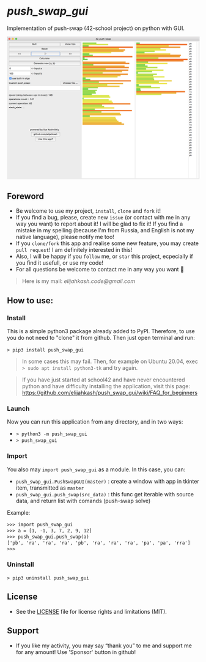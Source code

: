 # *push_swap_gui*

Implementation of push-swap (42-school project) on python with GUI.

![](.github/app_preview.png)

## Foreword

- Be welcome to use my project, `install`, `clone` and `fork` it!
- If you find a bug, please, create new `issue` (or contact with me in any way you want) to report about it! I will be glad to fix it! If you find a mistake in my spelling (because I'm from Russia, and English is not my native language), please notify me too!
- If you `clone/fork` this app and realise some new feature, you may create `pull request`! I am definitely interested in this!
- Also, I will be happy if you `follow` me, or `star` this project, ecpecially if you find it usefull, or use my code!
- For all questions be welcome to contact me in any way you want 👋
> Here is my  mail: _elijahkash.code@gmail.com_

## How to use:

### Install

This is a simple python3 package already added to PyPI. Therefore, to use you do not need to "clone" it from github. Then just open terminal and run:

`> pip3 install push_swap_gui`

> In some cases this may fail. Then, for example on Ubuntu 20.04, exec `> sudo apt install python3-tk` and try again.

> If you have just started at school42 and have never encountered python and have difficulty installing the application, visit this page: https://github.com/elijahkash/push_swap_gui/wiki/FAQ_for_beginners

### Launch

Now you can run this application from any directory, and in two ways:

- `> python3 -m push_swap_gui`
- `> push_swap_gui`

### Import

You also may `import push_swap_gui` as a module. In this case, you can:

- `push_swap_gui.PushSwapGUI(master)` : create a window with app in tkinter item, transmitted as `master`
- `push_swap_gui.push_swap(src_data)` : this func get iterable with source data, and return list with comands (push-swap solve)

Example:
```
>>> import push_swap_gui
>>> a = [1, -1, 3, 7, 2, 9, 12]
>>> push_swap_gui.push_swap(a)
['pb', 'ra', 'ra', 'ra', 'pb', 'ra', 'ra', 'ra', 'pa', 'pa', 'rra']
>>>
```

### Uninstall

`> pip3 uninstall push_swap_gui`

## License
- See the [LICENSE](./LICENSE) file for license rights and limitations (MIT).

## Support
- If you like my activity, you may say “thank you” to me and support me for any amount! Use 'Sponsor' button in github!
